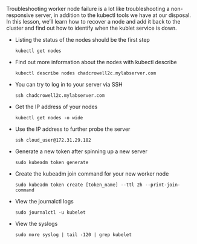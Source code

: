 Troubleshooting worker node failure is a lot like troubleshooting a non-responsive server, in addition to the kubectl tools we have at our disposal. In this lesson, we’ll learn how to recover a node and add it back to the cluster and find out how to identify when the kublet service is down.

* Listing the status of the nodes should be the first step

    `kubectl get nodes`

* Find out more information about the nodes with kubectl describe

    `kubectl describe nodes chadcrowell2c.mylabserver.com`

* You can try to log in to your server via SSH

    `ssh chadcrowell2c.mylabserver.com`

* Get the IP address of your nodes

    `kubectl get nodes -o wide`

* Use the IP address to further probe the server

    `ssh cloud_user@172.31.29.182`

* Generate a new token after spinning up a new server

    `sudo kubeadm token generate`

* Create the kubeadm join command for your new worker node

    `sudo kubeadm token create [token_name] --ttl 2h --print-join-command`

* View the journalctl logs

    `sudo journalctl -u kubelet`

* View the syslogs

    `sudo more syslog | tail -120 | grep kubelet`